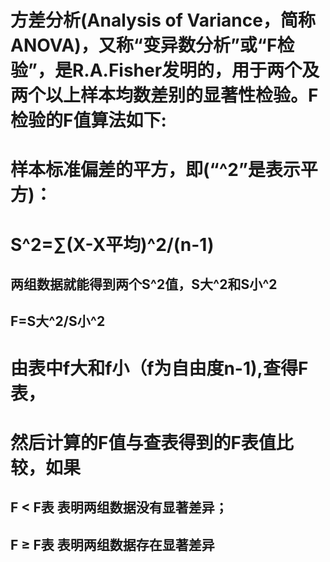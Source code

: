 # 方差分析(Analysis of Variance，简称ANOVA)，又称“变异数分析”或“F检验”，是R.A.Fisher发明的，用于两个及两个以上样本均数差别的显著性检验。F检验的F值算法如下:
# 样本标准偏差的平方，即(“^2”是表示平方)：
# S^2=∑(X-X平均)^2/(n-1)
## 两组数据就能得到两个S^2值，S大^2和S小^2
## F=S大^2/S小^2
# 由表中f大和f小（f为自由度n-1),查得F表，
# 然后计算的F值与查表得到的F表值比较，如果
## F < F表 表明两组数据没有显著差异；
## F ≥ F表 表明两组数据存在显著差异
